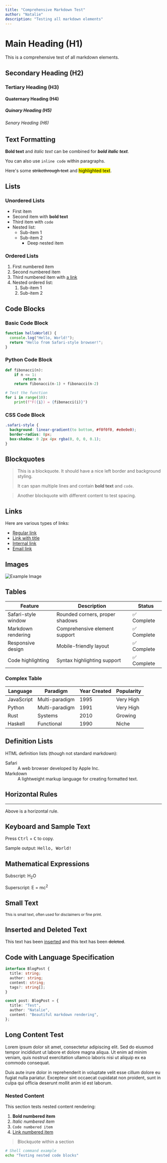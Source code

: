 ```yaml
---
title: "Comprehensive Markdown Test"
author: "Natalie"
description: "Testing all markdown elements"
---
```


# Main Heading (H1)

This is a comprehensive test of all markdown elements.

## Secondary Heading (H2)

### Tertiary Heading (H3)

#### Quaternary Heading (H4)

##### Quinary Heading (H5)

###### Senary Heading (H6)

## Text Formatting

**Bold text** and _italic text_ can be combined for **_bold italic text_**.

You can also use `inline code` within paragraphs.

Here's some ~~strikethrough text~~ and <mark>highlighted text</mark>.

## Lists

### Unordered Lists

- First item
- Second item with **bold text**
- Third item with `code`
- Nested list:
  - Sub-item 1
  - Sub-item 2
    - Deep nested item

### Ordered Lists

1. First numbered item
2. Second numbered item
3. Third numbered item with [a link](https://example.com)
4. Nested ordered list:
   1. Sub-item 1
   2. Sub-item 2

## Code Blocks

### Basic Code Block

```javascript
function helloWorld() {
  console.log("Hello, World!");
  return "Hello from Safari-style browser!";
}
```

### Python Code Block

```python
def fibonacci(n):
    if n <= 1:
        return n
    return fibonacci(n-1) + fibonacci(n-2)

# Test the function
for i in range(10):
    print(f"F({i}) = {fibonacci(i)}")
```

### CSS Code Block

```css
.safari-style {
  background: linear-gradient(to bottom, #f0f0f0, #e0e0e0);
  border-radius: 8px;
  box-shadow: 0 2px 4px rgba(0, 0, 0, 0.1);
}
```

## Blockquotes

> This is a blockquote. It should have a nice left border and background styling.
>
> It can span multiple lines and contain **bold text** and `code`.

> Another blockquote with different content to test spacing.

## Links

Here are various types of links:

- [Regular link](https://example.com)
- [Link with title](https://example.com "Example Website")
- [Internal link](#main-heading-h1)
- [Email link](mailto:test@example.com)

## Images

![Example Image](https://via.placeholder.com/400x200/4A90E2/FFFFFF?text=Safari+Style+Image)

## Tables

| Feature             | Description                     | Status      |
| ------------------- | ------------------------------- | ----------- |
| Safari-style window | Rounded corners, proper shadows | ✅ Complete |
| Markdown rendering  | Comprehensive element support   | ✅ Complete |
| Responsive design   | Mobile-friendly layout          | ✅ Complete |
| Code highlighting   | Syntax highlighting support     | ✅ Complete |

### Complex Table

| Language   | Paradigm       | Year Created | Popularity |
| ---------- | -------------- | ------------ | ---------- |
| JavaScript | Multi-paradigm | 1995         | Very High  |
| Python     | Multi-paradigm | 1991         | Very High  |
| Rust       | Systems        | 2010         | Growing    |
| Haskell    | Functional     | 1990         | Niche      |

## Definition Lists

HTML definition lists (though not standard markdown):

<dl>
  <dt>Safari</dt>
  <dd>A web browser developed by Apple Inc.</dd>
  <dt>Markdown</dt>
  <dd>A lightweight markup language for creating formatted text.</dd>
</dl>

## Horizontal Rules

---

Above is a horizontal rule.

## Keyboard and Sample Text

Press <kbd>Ctrl</kbd> + <kbd>C</kbd> to copy.

Sample output: <samp>Hello, World!</samp>

## Mathematical Expressions

Subscript: H<sub>2</sub>O

Superscript: E = mc<sup>2</sup>

## Small Text

<small>This is small text, often used for disclaimers or fine print.</small>

## Inserted and Deleted Text

This text has been <ins>inserted</ins> and this text has been <del>deleted</del>.

## Code with Language Specification

```typescript
interface BlogPost {
  title: string;
  author: string;
  content: string;
  tags?: string[];
}

const post: BlogPost = {
  title: "Test",
  author: "Natalie",
  content: "Beautiful markdown rendering",
};
```

## Long Content Test

Lorem ipsum dolor sit amet, consectetur adipiscing elit. Sed do eiusmod tempor incididunt ut labore et dolore magna aliqua. Ut enim ad minim veniam, quis nostrud exercitation ullamco laboris nisi ut aliquip ex ea commodo consequat.

Duis aute irure dolor in reprehenderit in voluptate velit esse cillum dolore eu fugiat nulla pariatur. Excepteur sint occaecat cupidatat non proident, sunt in culpa qui officia deserunt mollit anim id est laborum.

### Nested Content

This section tests nested content rendering:

1. **Bold numbered item**
2. _Italic numbered item_
3. `Code numbered item`
4. [Link numbered item](https://example.com)

> Blockquote within a section

```bash
# Shell command example
echo "Testing nested code blocks"
```

